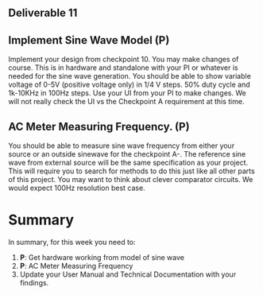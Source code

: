 ## Deliverable 11

## Implement Sine Wave Model (P)
Implement your design from checkpoint 10.  You may make changes of course.  This is in hardware and standalone with your PI or whatever is needed for the sine wave generation.
You should be able to show variable voltage of 0-5V (positive voltage only) in 1/4 V steps. 50% duty cycle and 1k-10KHz in 100Hz steps.
Use your UI from your PI to make changes.  We will not really check the UI vs the Checkpoint A requirement at this time.

## AC Meter Measuring Frequency. (P)
You should be able to measure sine wave frequency from either your source or an outside sinewave for the checkpoint A-.  The reference sine wave from external source will be the same specification as your project.  This will require you to search for methods to do this just like all other parts of this project.  You may want to think about clever comparator circuits.   We would expect 100Hz resolution best case.



# Summary

In summary, for this week you need to:

1. **P**: Get hardware working from model of sine wave
2. **P**: AC Meter Measuring Frequency
3. Update your User Manual and Technical Documentation with your findings.
